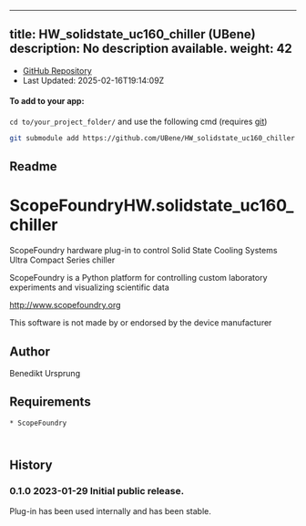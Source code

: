 
---
title: HW_solidstate_uc160_chiller (UBene)
description: No description available.
weight: 42
---
- [GitHub Repository](https://github.com/UBene/HW_solidstate_uc160_chiller)
- Last Updated: 2025-02-16T19:14:09Z


#### To add to your app:

`cd to/your_project_folder/` and use the following cmd (requires [git](/docs/100_development-environment/20_git/))

```bash
git submodule add https://github.com/UBene/HW_solidstate_uc160_chiller ScopeFoundryHW/solidstate_uc160_chiller
```


## Readme
ScopeFoundryHW.solidstate_uc160_chiller
=======================================

ScopeFoundry hardware plug-in to control Solid State Cooling Systems Ultra Compact Series chiller

ScopeFoundry is a Python platform for controlling custom laboratory 
experiments and visualizing scientific data

<http://www.scopefoundry.org>

This software is not made by or endorsed by the device manufacturer

Author
----------

Benedikt Ursprung 

Requirements
------------

	* ScopeFoundry

​	
History
--------

### 0.1.0	2023-01-29	Initial public release.

Plug-in has been used internally and has been stable.

